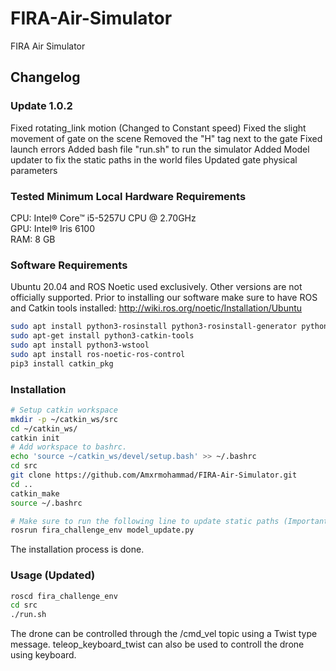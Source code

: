# FIRA-Air-Simulator
FIRA Air Simulator

## Changelog
### Update 1.0.2
Fixed rotating_link motion (Changed to Constant speed)
Fixed the slight movement of gate on the scene
Removed the "H" tag next to the gate
Fixed launch errors
Added bash file "run.sh" to run the simulator
Added Model updater to fix the static paths in the world files
Updated gate physical parameters

### Tested Minimum Local Hardware Requirements
CPU: Intel® Core™ i5-5257U CPU @ 2.70GHz <br/>
GPU: Intel® Iris 6100 <br/>
RAM: 8 GB

### Software Requirements
Ubuntu 20.04 and ROS Noetic used exclusively. Other versions are not officially supported.
Prior to installing our software make sure to have ROS and Catkin tools installed: http://wiki.ros.org/noetic/Installation/Ubuntu
```bash
sudo apt install python3-rosinstall python3-rosinstall-generator python3-wstool build-essential
sudo apt-get install python3-catkin-tools
sudo apt install python3-wstool
sudo apt install ros-noetic-ros-control
pip3 install catkin_pkg
```

### Installation
```bash
# Setup catkin workspace
mkdir -p ~/catkin_ws/src
cd ~/catkin_ws/
catkin init
# Add workspace to bashrc.
echo 'source ~/catkin_ws/devel/setup.bash' >> ~/.bashrc
cd src
git clone https://github.com/Amxrmohammad/FIRA-Air-Simulator.git
cd ..
catkin_make
source ~/.bashrc

# Make sure to run the following line to update static paths (Important) 
rosrun fira_challenge_env model_update.py
```
The installation process is done.

### Usage (Updated)
```bash
roscd fira_challenge_env
cd src
./run.sh
```
The drone can be controlled through the /cmd_vel topic using a Twist type message. teleop_keyboard_twist can also be used to controll the drone using keyboard.

